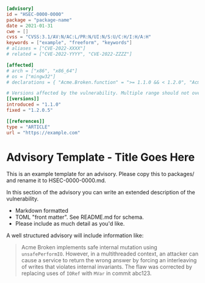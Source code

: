 ```toml

[advisory]
id = "HSEC-0000-0000"
package = "package-name"
date = 2021-01-31
cwe = []
cvss = "CVSS:3.1/AV:N/AC:L/PR:N/UI:N/S:U/C:H/I:H/A:H"
keywords = ["example", "freeform", "keywords"]
# aliases = ["CVE-2022-XXXX"]
# related = ["CVE-2022-YYYY", "CVE-2022-ZZZZ"]

[affected]
# arch = ["x86", "x86_64"]
# os = ["mingw32"]
# declarations = { "Acme.Broken.function" = ">= 1.1.0 && < 1.2.0", "Acme.Broken.renamedFunction" = ">= 1.2.0 && < 1.2.0.5"}

# Versions affected by the vulnerability. Multiple range should not overlap.
[[versions]]
introduced = "1.1.0"
fixed = "1.2.0.5"

[[references]]
type = "ARTICLE"
url = "https://example.com"
```

# Advisory Template - Title Goes Here

This is an example template for an advisory. Please copy this to packages/<package-name> and rename it to HSEC-0000-0000.md.

In this section of the advisory you can write an extended description of the vulnerability.

 * Markdown formatted
 * TOML "front matter". See README.md for schema.
 * Please include as much detail as you'd like.

A well structured advisory will include information like:

 > Acme Broken implements safe internal mutation using `unsafePerformIO`. However, in a multithreaded context, an attacker can cause a service to return the wrong answer by forcing an interleaving of writes that violates internal invariants. The flaw was corrected by replacing uses of `IORef` with `MVar` in commit abc123.

